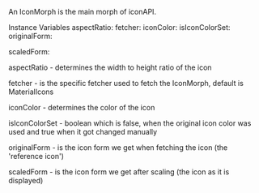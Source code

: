 An IconMorph is the main morph of iconAPI. 

Instance Variables
	aspectRatio:		<Point>
	fetcher:		<IconFetchStrategy>
	iconColor:		<Color>
	isIconColorSet:		<Boolean>
	originalForm:		<Form>
	scaledForm:		<Form>

aspectRatio
	- determines the width to height ratio of the icon

fetcher
	- is the specific fetcher used to fetch the IconMorph, default is MaterialIcons

iconColor
	- determines the color of the icon

isIconColorSet
	- boolean which is false, when the original icon color was used and true when it got changed manually

originalForm
	- is the icon form we get when fetching the icon (the 'reference icon')

scaledForm
	- is the icon form we get after scaling (the icon as it is displayed)
